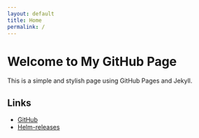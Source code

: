 ```yaml
---
layout: default
title: Home
permalink: /
---
```


# Welcome to My GitHub Page

This is a simple and stylish page using GitHub Pages and Jekyll.

## Links

- [GitHub](https://github.com/bralbral)
- [Helm-releases](..%2F..%2Fhelm%2Freleases/index.yaml)
